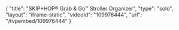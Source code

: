 {
    "title": "SKIP*HOP&reg; Grab &amp; Go&trade; Stroller Organizer",
    "type": "solo",
    "layout": "iframe-static",
    "videoId": "109976444",
    "url": "\/tvpembed\/109976444"
}
